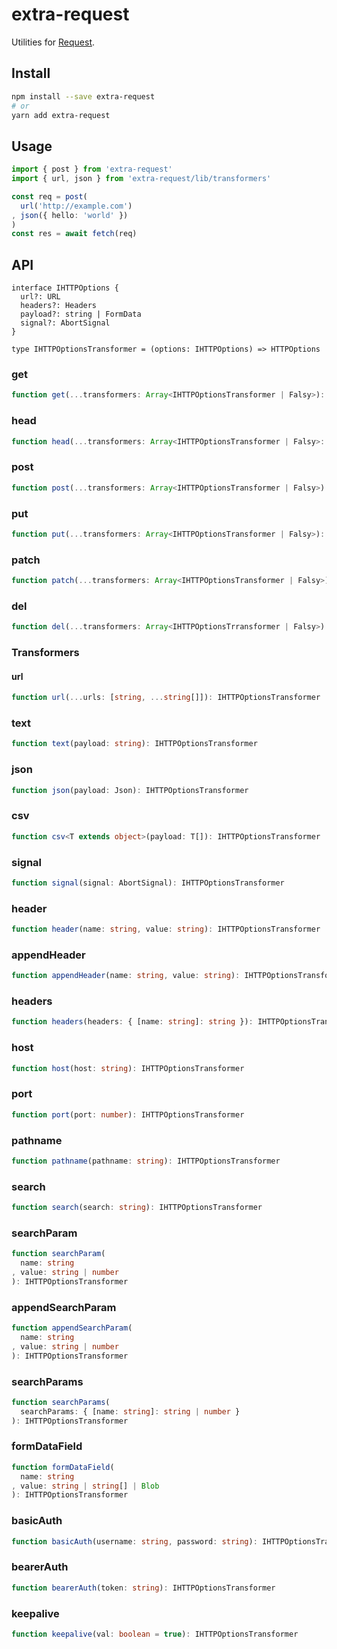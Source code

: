 # extra-request
Utilities for [Request](https://developer.mozilla.org/en-US/docs/Web/API/Request).

## Install
```sh
npm install --save extra-request
# or
yarn add extra-request
```

## Usage
```ts
import { post } from 'extra-request'
import { url, json } from 'extra-request/lib/transformers'

const req = post(
  url('http://example.com')
, json({ hello: 'world' })
)
const res = await fetch(req)
```

## API
```
interface IHTTPOptions {
  url?: URL
  headers?: Headers
  payload?: string | FormData
  signal?: AbortSignal
}

type IHTTPOptionsTransformer = (options: IHTTPOptions) => HTTPOptions
```

### get
```ts
function get(...transformers: Array<IHTTPOptionsTransformer | Falsy>): Request
```

### head
```ts
function head(...transformers: Array<IHTTPOptionsTransformer | Falsy>: Request
```

### post
```ts
function post(...transformers: Array<IHTTPOptionsTransformer | Falsy>): Request
```

### put
```ts
function put(...transformers: Array<IHTTPOptionsTransformer | Falsy>): Request
```

### patch
```ts
function patch(...transformers: Array<IHTTPOptionsTransformer | Falsy>): Request
```

### del
```ts
function del(...transformers: Array<IHTTPOptionsTrransformer | Falsy>): Request
```

### Transformers
#### url
```ts
function url(...urls: [string, ...string[]]): IHTTPOptionsTransformer
```

### text
```ts
function text(payload: string): IHTTPOptionsTransformer
```

### json
```ts
function json(payload: Json): IHTTPOptionsTransformer
```

### csv
```ts
function csv<T extends object>(payload: T[]): IHTTPOptionsTransformer
```

### signal
```ts
function signal(signal: AbortSignal): IHTTPOptionsTransformer
```

### header
```ts
function header(name: string, value: string): IHTTPOptionsTransformer
```

### appendHeader
```ts
function appendHeader(name: string, value: string): IHTTPOptionsTransformer
```

### headers
```ts
function headers(headers: { [name: string]: string }): IHTTPOptionsTransformer
```

### host
```ts
function host(host: string): IHTTPOptionsTransformer
```

### port
```ts
function port(port: number): IHTTPOptionsTransformer
```

### pathname
```ts
function pathname(pathname: string): IHTTPOptionsTransformer
```

### search
```ts
function search(search: string): IHTTPOptionsTransformer
```

### searchParam
```ts
function searchParam(
  name: string
, value: string | number
): IHTTPOptionsTransformer
```

### appendSearchParam
```ts
function appendSearchParam(
  name: string
, value: string | number
): IHTTPOptionsTransformer
```

### searchParams
```ts
function searchParams(
  searchParams: { [name: string]: string | number }
): IHTTPOptionsTransformer
```

### formDataField
```ts
function formDataField(
  name: string
, value: string | string[] | Blob
): IHTTPOptionsTransformer
```

### basicAuth
```ts
function basicAuth(username: string, password: string): IHTTPOptionsTransformer
```

### bearerAuth
```ts
function bearerAuth(token: string): IHTTPOptionsTransformer
```

### keepalive
```ts
function keepalive(val: boolean = true): IHTTPOptionsTransformer
```
